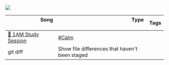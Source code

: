 ![](https://github.com/joanafonsogomes/AmbienceSongs/blob/main/header.JPG)

| &nbsp; &nbsp; &nbsp; &nbsp; &nbsp; &nbsp; &nbsp; &nbsp;  &nbsp; &nbsp; &nbsp; &nbsp; Song &nbsp; &nbsp; &nbsp; &nbsp; &nbsp; &nbsp; &nbsp; &nbsp;  &nbsp; &nbsp; &nbsp; &nbsp; | &nbsp; &nbsp; &nbsp; &nbsp; &nbsp; &nbsp; &nbsp; &nbsp;  &nbsp; &nbsp; &nbsp; &nbsp; &nbsp; &nbsp; &nbsp; &nbsp; &nbsp; &nbsp; &nbsp; &nbsp; &nbsp; &nbsp; &nbsp; &nbsp; &nbsp; &nbsp; &nbsp; Type &nbsp; &nbsp; &nbsp; &nbsp; &nbsp; &nbsp; &nbsp; &nbsp; &nbsp; &nbsp; &nbsp; &nbsp; &nbsp; &nbsp; &nbsp; &nbsp; &nbsp; &nbsp; &nbsp; &nbsp; &nbsp; &nbsp; &nbsp; &nbsp;  &nbsp; &nbsp; &nbsp; | Tags |
| ---------------- | ----------------------------------------- | ----------------------------------------- |
| [🌙 1AM Study Session](https://github.com/joanafonsogomes/AmbienceSongs/blob/main/Ambience_mds/1AM_study_session.md) | <a href="/tags/hashtag" class="tag">#Calm</a> |
| git diff | Show file differences that haven't been staged |
